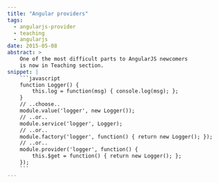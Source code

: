 ```yaml
---
title: "Angular providers"
tags:
  - angularjs-provider
  - teaching
  - angularjs
date: 2015-05-08
abstract: >
    One of the most difficult parts to AngularJS newcomers 
    is now in Teaching section.
snippet: |
    ```javascript
    function Logger() {
        this.log = function(msg) { console.log(msg); };
    }
    // ..choose..
    module.value('logger', new Logger());
    // ..or..
    module.service('logger', Logger);
    // ..or..
    module.factory('logger', function() { return new Logger(); });
    // ..or..
    module.provider('logger', function() {
        this.$get = function() { return new Logger(); };
    });
    ```
---
```

